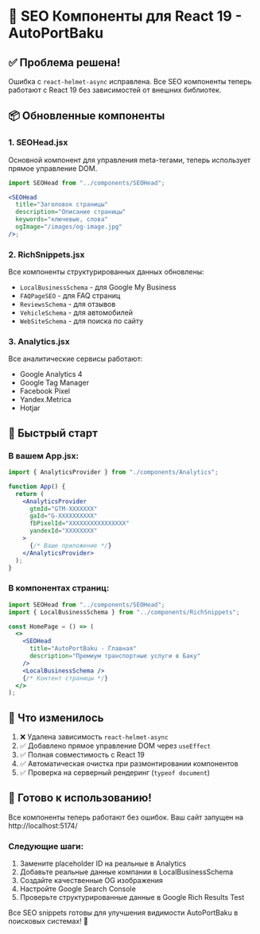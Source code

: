# 🚀 SEO Компоненты для React 19 - AutoPortBaku

## ✅ Проблема решена!

Ошибка с `react-helmet-async` исправлена. Все SEO компоненты теперь работают с React 19 без зависимостей от внешних библиотек.

## 📦 Обновленные компоненты

### 1. SEOHead.jsx

Основной компонент для управления meta-тегами, теперь использует прямое управление DOM.

```jsx
import SEOHead from "../components/SEOHead";

<SEOHead
  title="Заголовок страницы"
  description="Описание страницы"
  keywords="ключевые, слова"
  ogImage="/images/og-image.jpg"
/>;
```

### 2. RichSnippets.jsx

Все компоненты структурированных данных обновлены:

- `LocalBusinessSchema` - для Google My Business
- `FAQPageSEO` - для FAQ страниц
- `ReviewsSchema` - для отзывов
- `VehicleSchema` - для автомобилей
- `WebSiteSchema` - для поиска по сайту

### 3. Analytics.jsx

Все аналитические сервисы работают:

- Google Analytics 4
- Google Tag Manager
- Facebook Pixel
- Yandex.Metrica
- Hotjar

## 🎯 Быстрый старт

### В вашем App.jsx:

```jsx
import { AnalyticsProvider } from "./components/Analytics";

function App() {
  return (
    <AnalyticsProvider
      gtmId="GTM-XXXXXXX"
      gaId="G-XXXXXXXXXX"
      fbPixelId="XXXXXXXXXXXXXXXX"
      yandexId="XXXXXXXX"
    >
      {/* Ваше приложение */}
    </AnalyticsProvider>
  );
}
```

### В компонентах страниц:

```jsx
import SEOHead from "../components/SEOHead";
import { LocalBusinessSchema } from "../components/RichSnippets";

const HomePage = () => (
  <>
    <SEOHead
      title="AutoPortBaku - Главная"
      description="Премиум транспортные услуги в Баку"
    />
    <LocalBusinessSchema />
    {/* Контент страницы */}
  </>
);
```

## 🔧 Что изменилось

1. ❌ Удалена зависимость `react-helmet-async`
2. ✅ Добавлено прямое управление DOM через `useEffect`
3. ✅ Полная совместимость с React 19
4. ✅ Автоматическая очистка при размонтировании компонентов
5. ✅ Проверка на серверный рендеринг (`typeof document`)

## 🎉 Готово к использованию!

Все компоненты теперь работают без ошибок. Ваш сайт запущен на http://localhost:5174/

### Следующие шаги:

1. Замените placeholder ID на реальные в Analytics
2. Добавьте реальные данные компании в LocalBusinessSchema
3. Создайте качественные OG изображения
4. Настройте Google Search Console
5. Проверьте структурированные данные в Google Rich Results Test

Все SEO snippets готовы для улучшения видимости AutoPortBaku в поисковых системах! 🚀

